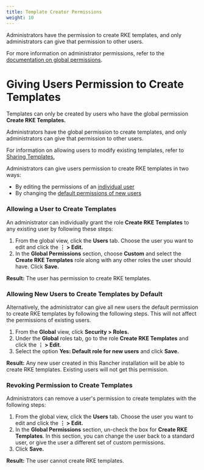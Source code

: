 ```yaml
---
title: Template Creator Permissions
weight: 10
---
```


Administrators have the permission to create RKE templates, and only administrators can give that permission to other users.

For more information on administrator permissions, refer to the [documentation on global permissions]({{<baseurl>}}/rancher/v2.6/en/admin-settings/rbac/global-permissions/).

# Giving Users Permission to Create Templates

Templates can only be created by users who have the global permission **Create RKE Templates.**

Administrators have the global permission to create templates, and only administrators can give that permission to other users.

For information on allowing users to modify existing templates, refer to [Sharing Templates.]({{<baseurl>}}/rancher/v2.6/en/admin-settings/rke-templates/template-access-and-sharing)

Administrators can give users permission to create RKE templates in two ways:

- By editing the permissions of an [individual user](#allowing-a-user-to-create-templates)
- By changing the [default permissions of new users](#allowing-new-users-to-create-templates-by-default)

### Allowing a User to Create Templates

An administrator can individually grant the role **Create RKE Templates** to any existing user by following these steps:

1. From the global view, click the **Users** tab. Choose the user you want to edit and click the **&#8942; > Edit.**
1. In the **Global Permissions** section, choose **Custom** and select the **Create RKE Templates** role along with any other roles the user should have. Click **Save.**

**Result:** The user has permission to create RKE templates.

### Allowing New Users to Create Templates by Default

Alternatively, the administrator can give all new users the default permission to create RKE templates by following the following steps. This will not affect the permissions of existing users.

1. From the **Global** view, click **Security > Roles.**
1. Under the **Global** roles tab, go to the role **Create RKE Templates** and click the **&#8942; > Edit**.
1. Select the option **Yes: Default role for new users** and click **Save.**

**Result:** Any new user created in this Rancher installation will be able to create RKE templates. Existing users will not get this permission.

### Revoking Permission to Create Templates

Administrators can remove a user's permission to create templates with the following steps:

1. From the global view, click the **Users** tab. Choose the user you want to edit and click the **&#8942; > Edit.**
1. In the **Global Permissions** section, un-check the box for **Create RKE Templates**. In this section, you can change the user back to a standard user, or give the user a different set of custom permissions.
1. Click **Save.**

**Result:** The user cannot create RKE templates.